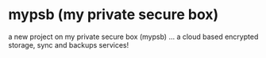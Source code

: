 # mypsb (my private secure box)
a new project on my private secure box (mypsb) ... a cloud based encrypted storage, sync and backups services! 
